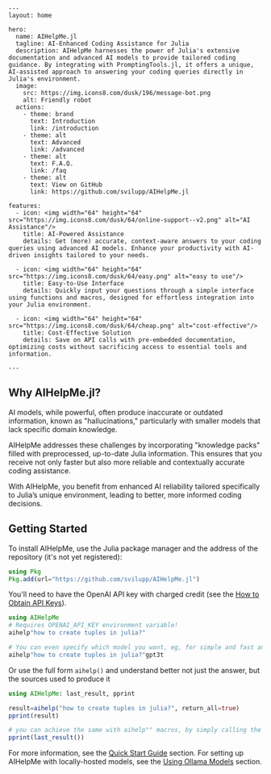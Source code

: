 ```@raw html
---
layout: home

hero:
  name: AIHelpMe.jl
  tagline: AI-Enhanced Coding Assistance for Julia
  description: AIHelpMe harnesses the power of Julia's extensive documentation and advanced AI models to provide tailored coding guidance. By integrating with PromptingTools.jl, it offers a unique, AI-assisted approach to answering your coding queries directly in Julia's environment.
  image:
    src: https://img.icons8.com/dusk/196/message-bot.png
    alt: Friendly robot
  actions:
    - theme: brand
      text: Introduction
      link: /introduction
    - theme: alt
      text: Advanced
      link: /advanced
    - theme: alt
      text: F.A.Q.
      link: /faq
    - theme: alt
      text: View on GitHub
      link: https://github.com/svilupp/AIHelpMe.jl

features:
  - icon: <img width="64" height="64" src="https://img.icons8.com/dusk/64/online-support--v2.png" alt="AI Assistance"/>
    title: AI-Powered Assistance
    details: Get (more) accurate, context-aware answers to your coding queries using advanced AI models. Enhance your productivity with AI-driven insights tailored to your needs.

  - icon: <img width="64" height="64" src="https://img.icons8.com/dusk/64/easy.png" alt="easy to use"/>
    title: Easy-to-Use Interface
    details: Quickly input your questions through a simple interface using functions and macros, designed for effortless integration into your Julia environment.

  - icon: <img width="64" height="64" src="https://img.icons8.com/dusk/64/cheap.png" alt="cost-effective"/>
    title: Cost-Effective Solution
    details: Save on API calls with pre-embedded documentation, optimizing costs without sacrificing access to essential tools and information.

---
```

## Why AIHelpMe.jl?

AI models, while powerful, often produce inaccurate or outdated information, known as "hallucinations," particularly with smaller models that lack specific domain knowledge. 

AIHelpMe addresses these challenges by incorporating "knowledge packs" filled with preprocessed, up-to-date Julia information. This ensures that you receive not only faster but also more reliable and contextually accurate coding assistance. 

With AIHelpMe, you benefit from enhanced AI reliability tailored specifically to Julia’s unique environment, leading to better, more informed coding decisions.

## Getting Started

To install AIHelpMe, use the Julia package manager and the address of the repository (it's not yet registered):

```julia
using Pkg
Pkg.add(url="https://github.com/svilupp/AIHelpMe.jl")
```

You'll need to have the OpenAI API key with charged credit (see the [How to Obtain API Keys](@ref)).

```julia
using AIHelpMe
# Requires OPENAI_API_KEY environment variable!
aihelp"how to create tuples in julia?"

# You can even specify which model you want, eg, for simple and fast answers use "gpt3t" = GPT-3.5 Turbo
aihelp"how to create tuples in julia?"gpt3t
```

Or use the full form `aihelp()` and understand better not just the answer, but the sources used to produce it
```julia
using AIHelpMe: last_result, pprint

result=aihelp("how to create tuples in julia?", return_all=true)
pprint(result)

# you can achieve the same with aihelp"" macros, by simply calling the "last_result"
pprint(last_result())
```
For more information, see the [Quick Start Guide](@ref) section. For setting up AIHelpMe with locally-hosted models, see the [Using Ollama Models](@ref) section.